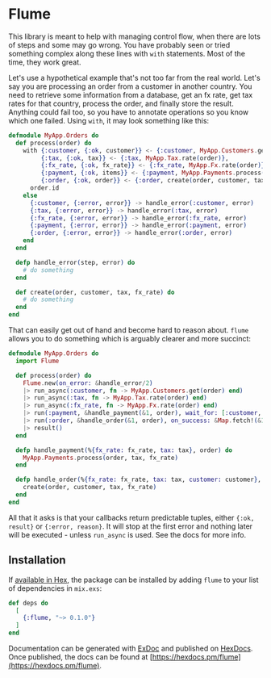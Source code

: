 # Flume

This library is meant to help with managing control flow, when there are lots of steps and some may go wrong. You have probably seen or tried something complex along these lines with `with` statements. Most of the time, they work great.

Let's use a hypothetical example that's not too far from the real world. Let's say you are processing an order from a customer in another country. You need to retrieve some information from a database, get an fx rate, get tax rates for that country, process the order, and finally store the result. Anything could fail too, so you have to annotate operations so you know which one failed. Using `with`, it may look something like this:

```elixir
defmodule MyApp.Orders do
  def process(order) do
    with {:customer, {:ok, customer}} <- {:customer, MyApp.Customers.get(order)},
         {:tax, {:ok, tax}} <- {:tax, MyApp.Tax.rate(order)},
         {:fx_rate, {:ok, fx_rate}} <- {:fx_rate, MyApp.Fx.rate(order)},
         {:payment, {:ok, items}} <- {:payment, MyApp.Payments.process(order, tax, fx_rate)},
         {:order, {:ok, order}} <- {:order, create(order, customer, tax, fx_rate)} do
      order.id
    else
      {:customer, {:error, error}} -> handle_error(:customer, error)
      {:tax, {:error, error}} -> handle_error(:tax, error)
      {:fx_rate, {:error, error}} -> handle_error(:fx_rate, error)
      {:payment, {:error, error}} -> handle_error(:payment, error)
      {:order, {:error, error}} -> handle_error(:order, error)
    end
  end

  defp handle_error(step, error) do
    # do something
  end

  def create(order, customer, tax, fx_rate) do
    # do something
  end
end
```

That can easily get out of hand and become hard to reason about. `flume` allows you to do something which is arguably clearer and more succinct:

```elixir
defmodule MyApp.Orders do
  import Flume

  def process(order) do
    Flume.new(on_error: &handle_error/2)
    |> run_async(:customer, fn -> MyApp.Customers.get(order) end)
    |> run_async(:tax, fn -> MyApp.Tax.rate(order) end)
    |> run_async(:fx_rate, fn -> MyApp.Fx.rate(order) end)
    |> run(:payment, &handle_payment(&1, order), wait_for: [:customer, :tax, :fx_rate])
    |> run(:order, &handle_order(&1, order), on_success: &Map.fetch!(&1, :id))
    |> result()
  end

  defp handle_payment(%{fx_rate: fx_rate, tax: tax}, order) do
    MyApp.Payments.process(order, tax, fx_rate)
  end

  defp handle_order(%{fx_rate: fx_rate, tax: tax, customer: customer}, order) do
    create(order, customer, tax, fx_rate)
  end
end
```

All that it asks is that your callbacks return predictable tuples, either `{:ok, result}` or `{:error, reason}`. It will stop at the first error and nothing later will be executed - unless `run_async` is used. See the docs for more info.

## Installation

If [available in Hex](https://hex.pm/docs/publish), the package can be installed
by adding `flume` to your list of dependencies in `mix.exs`:

```elixir
def deps do
  [
    {:flume, "~> 0.1.0"}
  ]
end
```

Documentation can be generated with [ExDoc](https://github.com/elixir-lang/ex_doc)
and published on [HexDocs](https://hexdocs.pm). Once published, the docs can
be found at [https://hexdocs.pm/flume](https://hexdocs.pm/flume).
